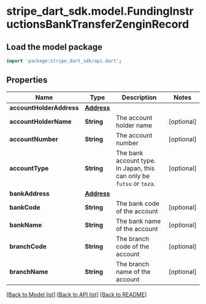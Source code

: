# stripe_dart_sdk.model.FundingInstructionsBankTransferZenginRecord

## Load the model package
```dart
import 'package:stripe_dart_sdk/api.dart';
```

## Properties
Name | Type | Description | Notes
------------ | ------------- | ------------- | -------------
**accountHolderAddress** | [**Address**](Address.md) |  | 
**accountHolderName** | **String** | The account holder name | [optional] 
**accountNumber** | **String** | The account number | [optional] 
**accountType** | **String** | The bank account type. In Japan, this can only be `futsu` or `toza`. | [optional] 
**bankAddress** | [**Address**](Address.md) |  | 
**bankCode** | **String** | The bank code of the account | [optional] 
**bankName** | **String** | The bank name of the account | [optional] 
**branchCode** | **String** | The branch code of the account | [optional] 
**branchName** | **String** | The branch name of the account | [optional] 

[[Back to Model list]](../README.md#documentation-for-models) [[Back to API list]](../README.md#documentation-for-api-endpoints) [[Back to README]](../README.md)



